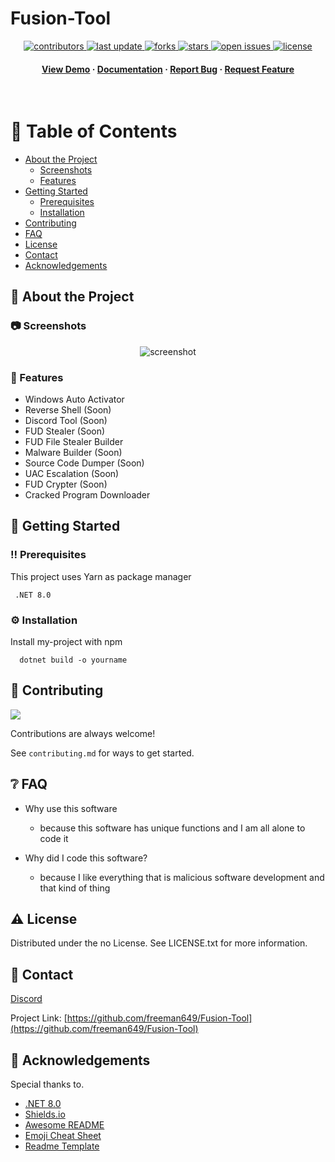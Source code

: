 # Fusion-Tool
<div align="center">

  
  
<!-- Badges -->
<p>
  <a href="https://github.com/freeman649/Fusion-Tool/graphs/contributors">
    <img src="https://img.shields.io/github/contributors/freeman649/Fusion-Tool" alt="contributors" />
  </a>
  <a href="">
    <img src="https://img.shields.io/github/last-commit/freeman649/Fusion-Tool" alt="last update" />
  </a>
  <a href="https://github.com/freeman649/Fusion-Tool/network/members">
    <img src="https://img.shields.io/github/forks/freeman649/Fusion-Tool" alt="forks" />
  </a>
  <a href="https://github.com/freeman649/Fusion-Tool/stargazers">
    <img src="https://img.shields.io/github/stars/freeman649/Fusion-Tool" alt="stars" />
  </a>
  <a href="https://github.com/freeman649/Fusion-Tool/issues">
    <img src="https://img.shields.io/github/issues/freeman649/Fusion-Tool" alt="open issues" />
  </a>
  <a href="https://github.com/freeman649/Fusion-Tool/blob/master/LICENSE">
    <img src="https://img.shields.io/github/license/freeman649/Fusion-Tool.svg" alt="license" />
  </a>
</p>
   
<h4>
    <a href="https://github.com/freeman649/Fusion-Tool">View Demo</a>
  <span> · </span>
    <a href="https://github.com/freeman649/Fusion-Tool">Documentation</a>
  <span> · </span>
    <a href="https://github.com/freeman649/Fusion-Tool/issues">Report Bug</a>
  <span> · </span>
    <a href="https://github.com/freeman649/Fusion-Tool/issues">Request Feature</a>
  </h4>
</div>

<br />

<!-- Table of Contents -->
# :notebook_with_decorative_cover: Table of Contents

- [About the Project](#star2-about-the-project)
  * [Screenshots](#camera-screenshots)
  * [Features](#dart-features)
- [Getting Started](#toolbox-getting-started)
  * [Prerequisites](#bangbang-prerequisites)
  * [Installation](#gear-installation)
- [Contributing](#wave-contributing)
- [FAQ](#grey_question-faq)
- [License](#warning-license)
- [Contact](#handshake-contact)
- [Acknowledgements](#gem-acknowledgements)

  

<!-- About the Project -->
## :star2: About the Project


<!-- Screenshots -->
### :camera: Screenshots

<div align="center"> 
  <img src="https://github.com/freeman649/Fusion-Tool/assets/108530916/9bd232b3-a955-42d7-a451-9bf26f6b55ac)
" alt="screenshot" />
</div>

<!-- Features -->
### :dart: Features

- Windows Auto Activator
- Reverse Shell (Soon)
- Discord Tool (Soon)
- FUD Stealer (Soon)
- FUD File Stealer Builder
- Malware Builder (Soon)
- Source Code Dumper (Soon)
- UAC Escalation (Soon)
- FUD Crypter (Soon)
- Cracked Program Downloader


<!-- Getting Started -->
## 	:toolbox: Getting Started

<!-- Prerequisites -->
### :bangbang: Prerequisites

This project uses Yarn as package manager

```Requirement
 .NET 8.0
```

<!-- Installation -->
### :gear: Installation

Install my-project with npm

```Compile
  dotnet build -o yourname
```

<!-- Contributing -->
## :wave: Contributing

<a href="https://github.com/freeman649/Fusion-Tool/graphs/contributors">
  <img src="https://contrib.rocks/image?repo=freeman649/Fusion-Tool" />
</a>


Contributions are always welcome!

See `contributing.md` for ways to get started.


<!-- FAQ -->
## :grey_question: FAQ

- Why use this software

  + because this software has unique functions and I am all alone to code it

- Why did I code this software?

  + because I like everything that is malicious software development and that kind of thing


<!-- License -->
## :warning: License

Distributed under the no License. See LICENSE.txt for more information.


<!-- Contact -->
## :handshake: Contact

[Discord](https://discord.com/users/le_chat_blanc999)

Project Link: [https://github.com/freeman649/Fusion-Tool](https://github.com/freeman649/Fusion-Tool)


<!-- Acknowledgments -->
## :gem: Acknowledgements

Special thanks to.

 - [.NET 8.0](https://dotnet.microsoft.com/en-us/download/dotnet/8.0https://dotnet.microsoft.com/en-us/download/dotnet/8.0)
 - [Shields.io](https://shields.io/)
 - [Awesome README](https://github.com/matiassingers/awesome-readme)
 - [Emoji Cheat Sheet](https://github.com/ikatyang/emoji-cheat-sheet/blob/master/README.md#travel--places)
 - [Readme Template](https://github.com/othneildrew/Best-README-Template)
